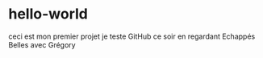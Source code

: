 # hello-world
ceci est mon premier projet
je teste GitHub ce soir en regardant Echappés Belles avec Grégory
